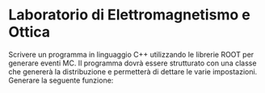 # Laboratorio di Elettromagnetismo e Ottica

Scrivere un programma in linguaggio C++ utilizzando le librerie ROOT per generare eventi MC.
Il programma dovrà essere strutturato con una classe che genererà la distribuzione e permetterà di
dettare le varie impostazioni.
Generare la seguente funzione:
